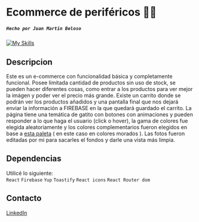 # Ecommerce de periféricos 🧑‍💻

##### `Hecho por Juan Martin Beloso`

[![My Skills](https://skillicons.dev/icons?i=js,html,ps,react,firebase&theme=dark)](https://skillicons.dev)

## Descripcion

Este es un e-commerce con funcionalidad básica y completamente funcional.
Posee limitada cantidad de productos sin uso de stock, se pueden hacer diferentes cosas, como entrar a los productos para ver mejor la imágen y poder ver el precio más grande. Existe un carrito donde se podrán ver los productos añadidos y una pantalla final que nos dejará enviar la información a FIREBASE en la que quedará guardado el carrito.
La página tiene una temática de gatito con botones con animaciones y pueden responder a lo que haga el usuario (click o hover), la gama de colores fue elegida aleatoriamente y los colores complementarios fueron elegidos en base a [esta paleta](https://paletadecolores.com.ar/paleta/6e48a1/8861b9/a279d0/bd92e8/d7aaff/) ( en este caso en colores morados ).
Las fotos fueron editadas por mi para sacarles el fondos y darle una vista más limpia.

## Dependencias

Utilicé lo siguiente:<br>
`React` `Firebase` `Yup` `Toastify` `React icons` `React Router dom`

## Contacto

[LinkedIn](https://www.linkedin.com/in/juanmartinbeloso/)

